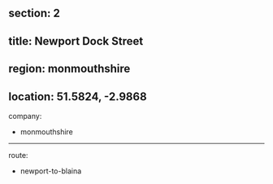 section: 2
----
title: Newport Dock Street
----
region: monmouthshire
----
location: 51.5824, -2.9868
----
company:
- monmouthshire
----
route:
- newport-to-blaina
